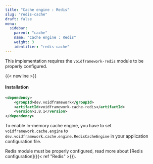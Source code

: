 ```yaml
---
title: "Cache engine : Redis"
slug: "redis-cache"
draft: false
menu:
  sidebar:
    parent: "cache"
    name: "Cache engine : Redis"
    weight: 3
    identifier: "redis-cache"
---
```


This implementation requires the `voidframework-redis` module to be properly configured.


{{< newline >}}
#### Installation
```xml
<dependency>
    <groupId>dev.voidframework</groupId>
    <artifactId>voidframework-cache-redis</artifactId>
    <version>1.8.1</version>
</dependency>
```

To enable In-memory cache engine, you have to set `voidframework.cache.engine` to `dev.voidframework.cache.engine.RedisCacheEngine` in your application configuration file.


Redis module must be properly configured, read more about [Redis configuration]({{< ref "Redis" >}}).
